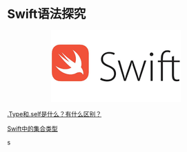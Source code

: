 # Swift语法探究

<p align="center">
<img src="/resources/swift.png">
</p>

[.Type和.self是什么？有什么区别？](https://github.com/ChinaWxq/iOS-Tutorial/tree/master/Language/Swift/%E5%85%83%E7%B1%BB%E5%9E%8B) 

[Swift中的集合类型](0)

s